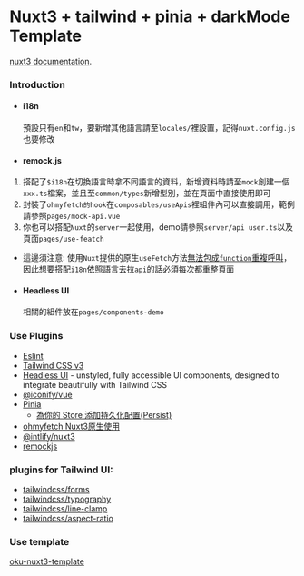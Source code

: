 # Nuxt3 + tailwind + pinia + darkMode Template

[nuxt3 documentation](https://v3.nuxtjs.org).

### Introduction
- #### i18n
  預設只有`en`和`tw`，要新增其他語言請至`locales/`裡設置，記得`nuxt.config.js`也要修改
- #### remock.js
1. 搭配了`$i18n`在切換語言時拿不同語言的資料，新增資料時請至`mock`創建一個`xxx.ts`檔案，並且至`common/types`新增型別，並在頁面中直接使用即可
2. 封裝了`ohmyfetch的hook`在`composables/useApis`裡組件內可以直接調用，範例請參照`pages/mock-api.vue`
4. 你也可以搭配`Nuxt`的`server`一起使用，demo請參照`server/api user.ts`以及頁面`pages/use-featch`
  - 這邊須注意: 使用`Nuxt`提供的原生`useFetch`方法[無法包成`function`重複呼叫](https://github.com/nuxt/framework/discussions/3779)，因此想要搭配`i18n`依照語言去拉`api`的話必須每次都重整頁面
- #### Headless UI
  相關的組件放在`pages/components-demo`

### Use Plugins
- [Eslint](https://eslint.org)
- [Tailwind CSS v3](https://github.com/tailwindlabs/tailwindcss)
- [Headless UI](https://headlessui.dev/vue/menu) - unstyled, fully accessible UI components, designed to integrate beautifully with Tailwind CSS
- [@iconify/vue](https://docs.iconify.design/icon-components/vue/)
- [Pinia](https://github.com/posva/pinia)
  - [為你的 Store 添加持久化配置(Persist)](https://ithelp.ithome.com.tw/articles/10302381)
- [ohmyfetch Nuxt3原生使用](https://github.com/unjs/ohmyfetch)
- [@intlify/nuxt3](https://github.com/intlify/nuxt3)
- [remockjs](https://www.npmjs.com/package/remockjs)

### plugins for Tailwind UI:
- [tailwindcss/forms](https://github.com/tailwindlabs/tailwindcss-forms)
- [tailwindcss/typography](https://github.com/tailwindlabs/tailwindcss-typography)
- [tailwindcss/line-clamp](https://github.com/tailwindlabs/tailwindcss-line-clamp)
- [tailwindcss/aspect-ratio](https://github.com/tailwindlabs/tailwindcss-aspect-ratio)

### Use template
[oku-nuxt3-template](https://github.com/productdevbook/oku-nuxt3-template)